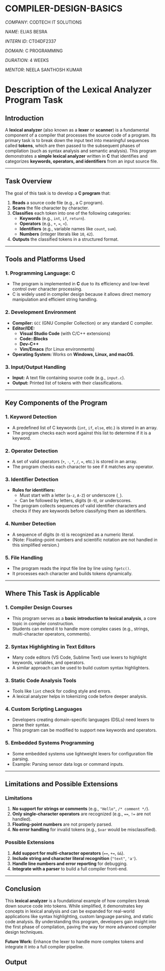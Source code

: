 # COMPILER-DESIGN-BASICS

*COMPANY*: CODTECH IT SOLUTIONS

*NAME*: ELIAS BESRA

*INTERN ID*: CT04DF2337

*DOMAIN*: C PROGRAMMING

*DURATION*: 4 WEEKS

*MENTOR*: NEELA SANTHOSH KUMAR

# **Description of the Lexical Analyzer Program Task**

## **Introduction**
A **lexical analyzer** (also known as a **lexer** or **scanner**) is a fundamental component of a compiler that processes the source code of a program. Its primary task is to break down the input text into meaningful sequences called **tokens**, which are then passed to the subsequent phases of compilation (such as syntax analysis and semantic analysis). This program demonstrates a **simple lexical analyzer** written in **C** that identifies and categorizes **keywords, operators, and identifiers** from an input source file.

---

## **Task Overview**
The goal of this task is to develop a **C program** that:
1. **Reads** a source code file (e.g., a C program).
2. **Scans** the file character by character.
3. **Classifies** each token into one of the following categories:
   - **Keywords** (e.g., `int`, `if`, `return`).
   - **Operators** (e.g., `+`, `=`, `<`).
   - **Identifiers** (e.g., variable names like `count`, `sum`).
   - **Numbers** (integer literals like `10`, `42`).
4. **Outputs** the classified tokens in a structured format.

---

## **Tools and Platforms Used**
### **1. Programming Language: C**
- The program is implemented in **C** due to its efficiency and low-level control over character processing.
- C is widely used in compiler design because it allows direct memory manipulation and efficient string handling.

### **2. Development Environment**
- **Compiler:** `GCC` (GNU Compiler Collection) or any standard C compiler.
- **Editor/IDE:** 
  - **Visual Studio Code** (with C/C++ extensions)
  - **Code::Blocks**
  - **Dev-C++**
  - **Vim/Emacs** (for Linux environments)
- **Operating System:** Works on **Windows, Linux, and macOS**.

### **3. Input/Output Handling**
- **Input:** A text file containing source code (e.g., `input.c`).
- **Output:** Printed list of tokens with their classifications.

---

## **Key Components of the Program**
### **1. Keyword Detection**
- A predefined list of C keywords (`int`, `if`, `else`, etc.) is stored in an array.
- The program checks each word against this list to determine if it is a keyword.

### **2. Operator Detection**
- A set of valid operators (`+`, `-`, `*`, `/`, `=`, etc.) is stored in an array.
- The program checks each character to see if it matches any operator.

### **3. Identifier Detection**
- **Rules for identifiers:**
  - Must start with a letter (`a-z`, `A-Z`) or underscore (`_`).
  - Can be followed by letters, digits (`0-9`), or underscores.
- The program collects sequences of valid identifier characters and checks if they are keywords before classifying them as identifiers.

### **4. Number Detection**
- A sequence of digits (`0-9`) is recognized as a numeric literal.
- (Note: Floating-point numbers and scientific notation are not handled in this simplified version.)

### **5. File Handling**
- The program reads the input file line by line using `fgetc()`.
- It processes each character and builds tokens dynamically.

---

## **Where This Task is Applicable**
### **1. Compiler Design Courses**
- This program serves as a **basic introduction to lexical analysis**, a core topic in compiler construction.
- Students can extend it to handle more complex cases (e.g., strings, multi-character operators, comments).

### **2. Syntax Highlighting in Text Editors**
- Many code editors (VS Code, Sublime Text) use lexers to highlight keywords, variables, and operators.
- A similar approach can be used to build custom syntax highlighters.

### **3. Static Code Analysis Tools**
- Tools like `lint` check for coding style and errors.
- A lexical analyzer helps in tokenizing code before deeper analysis.

### **4. Custom Scripting Languages**
- Developers creating domain-specific languages (DSLs) need lexers to parse their syntax.
- This program can be modified to support new keywords and operators.

### **5. Embedded Systems Programming**
- Some embedded systems use lightweight lexers for configuration file parsing.
- Example: Parsing sensor data logs or command inputs.

---

## **Limitations and Possible Extensions**
### **Limitations**
1. **No support for strings or comments** (e.g., `"Hello"`, `/* comment */`).
2. **Only single-character operators** are recognized (e.g., `==`, `!=` are not handled).
3. **Floating-point numbers** are not properly parsed.
4. **No error handling** for invalid tokens (e.g., `$var` would be misclassified).

### **Possible Extensions**
1. **Add support for multi-character operators** (`==`, `+=`, `&&`).
2. **Include string and character literal recognition** (`"text"`, `'a'`).
3. **Handle line numbers and error reporting** for debugging.
4. **Integrate with a parser** to build a full compiler front-end.

---

## **Conclusion**
This **lexical analyzer** is a foundational example of how compilers break down source code into tokens. While simplified, it demonstrates key concepts in lexical analysis and can be expanded for real-world applications like syntax highlighting, custom language parsing, and static code analysis. By understanding this program, developers gain insight into the first phase of compilation, paving the way for more advanced compiler design techniques.  

**Future Work:** Enhance the lexer to handle more complex tokens and integrate it into a full compiler pipeline.

## Output

